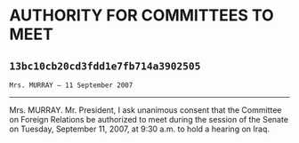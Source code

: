 # AUTHORITY FOR COMMITTEES TO MEET
## `13bc10cb20cd3fdd1e7fb714a3902505`
`Mrs. MURRAY — 11 September 2007`

---


Mrs. MURRAY. Mr. President, I ask unanimous consent that the 
Committee on Foreign Relations be authorized to meet during the session 
of the Senate on Tuesday, September 11, 2007, at 9:30 a.m. to hold a 
hearing on Iraq.